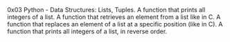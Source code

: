 0x03 Python - Data Structures: Lists, Tuples.
A function that prints all integers of a list.
A function that retrieves an element from a list like in C.
A function that replaces an element of a list at a specific position (like in C).
A function that prints all integers of a list, in reverse order.
